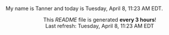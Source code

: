 My name is Tanner and today is Tuesday, April 8, 11:23 AM EDT.

<p align="center">This <i>README</i> file is generated <b>every 3 hours</b>!</br>Last refresh: Tuesday, April 8, 11:23 AM EDT<br /></p>
